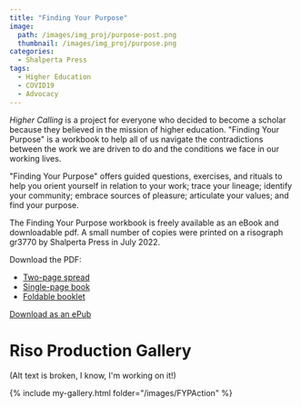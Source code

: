 ```yaml
---
title: "Finding Your Purpose"
image: 
  path: /images/img_proj/purpose-post.png
  thumbnail: /images/img_proj/purpose.png
categories:
  - Shalperta Press
tags:
  - Higher Education
  - COVID19
  - Advocacy
---
```


*Higher Calling* is a project for everyone who decided to become a scholar because they believed in the mission of higher education. "Finding Your Purpose" is a workbook to help all of us navigate the contradictions between the work we are driven to do and the conditions we face in our working lives.

"Finding Your Purpose" offers guided questions, exercises, and rituals to help you orient yourself in relation to your work; trace your lineage; identify your community; embrace sources of pleasure; articulate your values; and find your purpose.

The Finding Your Purpose workbook is freely available as an eBook and downloadable pdf. A small number of copies were printed on a risograph gr3770 by Shalperta Press in July 2022. 

Download the PDF:
* [Two-page spread](/pdf/HCP-spread.pdf)
* [Single-page book](/pdf/HCP-pages.pdf)
* [Foldable booklet](/pdf/HCP-booklet.pdf)

[Download as an ePub](/pdf/highercalling-purpose.epub)

# Riso Production Gallery
(Alt text is broken, I know, I'm working on it!)

{% include my-gallery.html folder="/images/FYPAction" %}